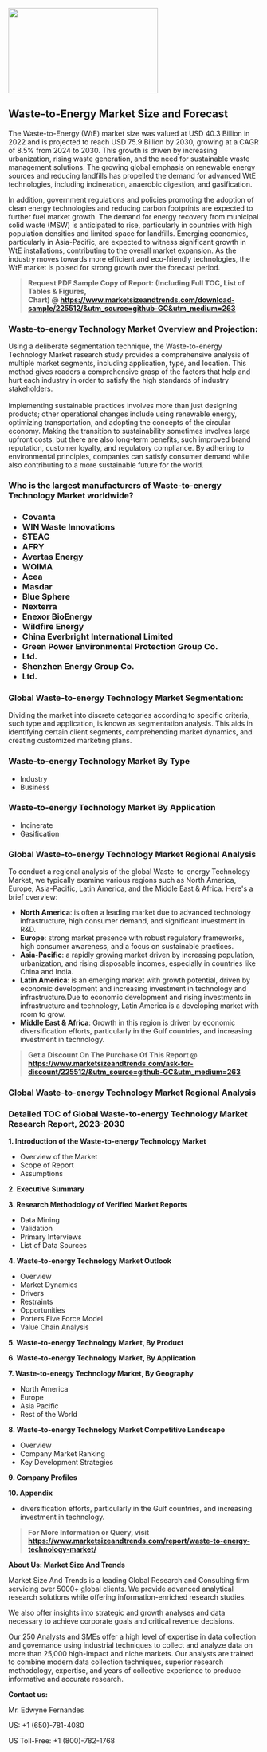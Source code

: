 <p><img class="alignnone size-medium wp-image-20088" src="https://ffe5etoiles.com/wp-content/uploads/2024/12/MST1-300x171.png" alt="" width="300" height="171" /></p><h2>Waste-to-Energy Market Size and Forecast</h2><p>The Waste-to-Energy (WtE) market size was valued at USD 40.3 Billion in 2022 and is projected to reach USD 75.9 Billion by 2030, growing at a CAGR of 8.5% from 2024 to 2030. This growth is driven by increasing urbanization, rising waste generation, and the need for sustainable waste management solutions. The growing global emphasis on renewable energy sources and reducing landfills has propelled the demand for advanced WtE technologies, including incineration, anaerobic digestion, and gasification.</p><p>In addition, government regulations and policies promoting the adoption of clean energy technologies and reducing carbon footprints are expected to further fuel market growth. The demand for energy recovery from municipal solid waste (MSW) is anticipated to rise, particularly in countries with high population densities and limited space for landfills. Emerging economies, particularly in Asia-Pacific, are expected to witness significant growth in WtE installations, contributing to the overall market expansion. As the industry moves towards more efficient and eco-friendly technologies, the WtE market is poised for strong growth over the forecast period.</p></p><blockquote id="" class=""><strong>Request PDF Sample Copy of Report: (Including Full TOC, List of Tables &amp; Figures, Chart)&nbsp;@&nbsp;<strong><a href="https://www.marketsizeandtrends.com/download-sample/225512/&utm_source=github-GC&utm_medium=263" target="_blank">https://www.marketsizeandtrends.com/download-sample/225512/&utm_source=github-GC&utm_medium=263</a></strong></strong></blockquote><h3 id="" class="">Waste-to-energy Technology Market&nbsp;Overview and Projection:</h3><p id="" class="">Using a deliberate segmentation technique, the Waste-to-energy Technology Market research study provides a comprehensive analysis of multiple market segments, including application, type, and location. This method gives readers a comprehensive grasp of the factors that help and hurt each industry in order to satisfy the high standards of industry stakeholders. <br /> <br />Implementing sustainable practices involves more than just designing products; other operational changes include using renewable energy, optimizing transportation, and adopting the concepts of the circular economy. Making the transition to sustainability sometimes involves large upfront costs, but there are also long-term benefits, such improved brand reputation, customer loyalty, and regulatory compliance. By adhering to environmental principles, companies can satisfy consumer demand while also contributing to a more sustainable future for the world.</p><h3 id="" class="">Who is the largest manufacturers of&nbsp;Waste-to-energy Technology Market worldwide?</h3><h3 class=""><p><ul><li>Covanta </li><li> WIN Waste Innovations </li><li> STEAG </li><li> AFRY </li><li> Avertas Energy </li><li> WOIMA </li><li> Acea </li><li> Masdar </li><li> Blue Sphere </li><li> Nexterra </li><li> Enexor BioEnergy </li><li> Wildfire Energy </li><li> China Everbright International Limited </li><li> Green Power Environmental Protection Group Co. </li><li> Ltd. </li><li> Shenzhen Energy Group Co. </li><li> Ltd.</li></ul></p></h3><h3 id="" class="">Global&nbsp;Waste-to-energy Technology Market Segmentation:</h3><p id="" class="">Dividing the market into discrete categories according to specific criteria, such type and application, is known as segmentation analysis. This aids in identifying certain client segments, comprehending market dynamics, and creating customized marketing plans.</p><h3 id="" class="">Waste-to-energy Technology Market&nbsp;By Type</h3><p><p><ul><li>Industry</li><li> Business</p></li></ul></p></p><h3 id="" class="">Waste-to-energy Technology Market&nbsp;By Application</h3><p class=""><p><ul><li>Incinerate</li><li> Gasification</li></ul></p></p><h3 id="" class="">Global Waste-to-energy Technology Market Regional Analysis</h3><p id="" class="">To conduct a regional analysis of the global Waste-to-energy Technology Market, we typically examine various regions such as North America, Europe, Asia-Pacific, Latin America, and the Middle East &amp; Africa. Here's a brief overview:</p><ul><li><strong>North America</strong>: is often a leading market due to advanced technology infrastructure, high consumer demand, and significant investment in R&amp;D.</li><li><strong>Europe</strong>: strong market presence with robust regulatory frameworks, high consumer awareness, and a focus on sustainable practices.</li><li><strong>Asia-Pacific</strong>: a rapidly growing market driven by increasing population, urbanization, and rising disposable incomes, especially in countries like China and India.</li><li><strong>Latin America</strong>: is an emerging market with growth potential, driven by economic development and increasing investment in technology and infrastructure.Due to economic development and rising investments in infrastructure and technology, Latin America is a developing market with room to grow.</li><li><strong>Middle East &amp; Africa</strong>: Growth in this region is driven by economic diversification efforts, particularly in the Gulf countries, and increasing investment in technology.</li></ul><blockquote id="" class=""><strong>Get a Discount On The Purchase Of This Report @ <strong><a href="https://www.marketsizeandtrends.com/ask-for-discount/225512/&utm_source=github-GC&utm_medium=263" target="_blank">https://www.marketsizeandtrends.com/ask-for-discount/225512/&utm_source=github-GC&utm_medium=263</a></strong></strong></blockquote><h3 id="" class="">Global Waste-to-energy Technology Market Regional Analysis</h3><h3 id="" class="">Detailed TOC of Global Waste-to-energy Technology Market Research Report, 2023-2030</h3><p id="" class=""><strong>1. Introduction of the Waste-to-energy Technology Market</strong></p><ul><li>Overview of the Market</li><li>Scope of Report</li><li>Assumptions</li></ul><p id="" class=""><strong>2. Executive Summary</strong></p><p id="" class=""><strong>3. Research Methodology of Verified Market Reports</strong></p><ul><li>Data Mining</li><li>Validation</li><li>Primary Interviews</li><li>List of Data Sources</li></ul><p id="" class=""><strong>4. Waste-to-energy Technology Market Outlook</strong></p><ul><li>Overview</li><li>Market Dynamics</li><li>Drivers</li><li>Restraints</li><li>Opportunities</li><li>Porters Five Force Model</li><li>Value Chain Analysis</li></ul><p id="" class=""><strong>5. Waste-to-energy Technology Market, By Product</strong></p><p id="" class=""><strong>6. Waste-to-energy Technology Market, By Application</strong></p><p id="" class=""><strong>7. Waste-to-energy Technology Market, By Geography</strong></p><ul><li>North America</li><li>Europe</li><li>Asia Pacific</li><li>Rest of the World</li></ul><p id="" class=""><strong>8. Waste-to-energy Technology Market Competitive Landscape</strong></p><ul><li>Overview</li><li>Company Market Ranking</li><li>Key Development Strategies</li></ul><p id="" class=""><strong>9. Company Profiles</strong></p><p id="" class=""><strong>10. Appendix</strong></p><ul><li>diversification efforts, particularly in the Gulf countries, and increasing investment in technology.</li></ul><blockquote id="" class=""><strong>For More Information or Query, visit <strong><strong><a href="https://www.marketsizeandtrends.com/report/waste-to-energy-technology-market/" target="_blank">https://www.marketsizeandtrends.com/report/waste-to-energy-technology-market/</a></strong></strong></strong></blockquote><p id="" class=""><strong>About Us: Market Size And Trends</strong></p><p id="" class="">Market Size And Trends is a leading Global Research and Consulting firm servicing over 5000+ global clients. We provide advanced analytical research solutions while offering information-enriched research studies.</p><p id="" class="">We also offer insights into strategic and growth analyses and data necessary to achieve corporate goals and critical revenue decisions.</p><p id="" class="">Our 250 Analysts and SMEs offer a high level of expertise in data collection and governance using industrial techniques to collect and analyze data on more than 25,000 high-impact and niche markets. Our analysts are trained to combine modern data collection techniques, superior research methodology, expertise, and years of collective experience to produce informative and accurate research.</p><p id="" class=""><strong>Contact us:</strong></p><p id="" class="">Mr. Edwyne Fernandes</p><p id="" class="">US: +1 (650)-781-4080</p><p id="" class="">US Toll-Free: +1 (800)-782-1768</p>
